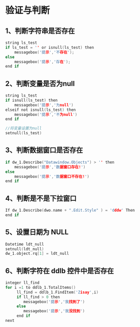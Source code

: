 # 验证与判断

## 1、判断字符串是否存在

```c
string ls_test
if ls_test = '' or isnull(ls_test) then
    messagebox('提示','不存在');
else
    messagebox('提示','存在');
end if
```

## 2、判断变量是否为null

```c
string ls_test
if isnull(ls_test) then
    messagebox('提示','为null')
elseif not isnull(ls_test) then
    messagebox('提示','不为null')
end if

//将变量设置为null
setnull(ls_test)
```

## 3、判断数据窗口是否存在

```c
if dw_1.Describe("Datawindow.Objects") > '' then
    messagebox('提示','数据窗口存在!')
else
    messagebox('提示','数据窗口不存在!')
end if
```

## 4、判断是不是下拉窗口

```c
If dw_1.Describe(dwo.name + ".Edit.Style" ) = 'dddw' Then
end if
```

## 5、设置日期为 NULL

```c
Datetime ldt_null
setnull(ldt_null)
dw_1.object.rq[1] = ldt_null
```

## 6、判断字符在 ddlb 控件中是否存在

```c
integer ll_find
for i =1 to ddlb_1.TotalItems()
	 ll_find = ddlb_1.FindItem('Zisay',i) 
	 if ll_find > 0 then
		messagebox('提示','我找到了')
	 else
		messagebox('提示','我没找到')
	 end if
next
```